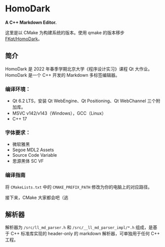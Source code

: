 # HomoDark

**A C++ Markdown Editor.**

这里是以 CMake 为构建系统的版本。使用 qmake 的版本移步 [FKqt/HomoDark](https://github.com/FKqt/HomoDark)。

## 简介

HomoDark 是 2022 年春季学期北京大学《程序设计实习》课程 Qt 大作业。HomoDark 是一个 C++ 开发的 Markdown 多标签编辑器。

### 编译环境：

- Qt 6.2 LTS，安装 Qt WebEngine、Qt Positioning、Qt WebChannel 三个附加库。
- MSVC v142/v143（Windows），GCC（Linux）
- C++ 17

### 字体要求：

- 微软雅黑
- Segoe MDL2 Assets
- Source Code Variable
- 思源黑体 SC VF

### 编译指南

将 `CMakeLists.txt` 中的 `CMAKE_PREFIX_PATH` 修改为你的电脑上的对应路径。

接下来，CMake 大家都会吧（逃

## 解析器

解析器为 `/src/ll_md_parser.h` 和 `/src/__ll_md_parser_impl/*.h` 组成，是基于 C++ 标准库实现的 header-only 的 markdown 解析器，可单独用于任何 C++ 工程。
